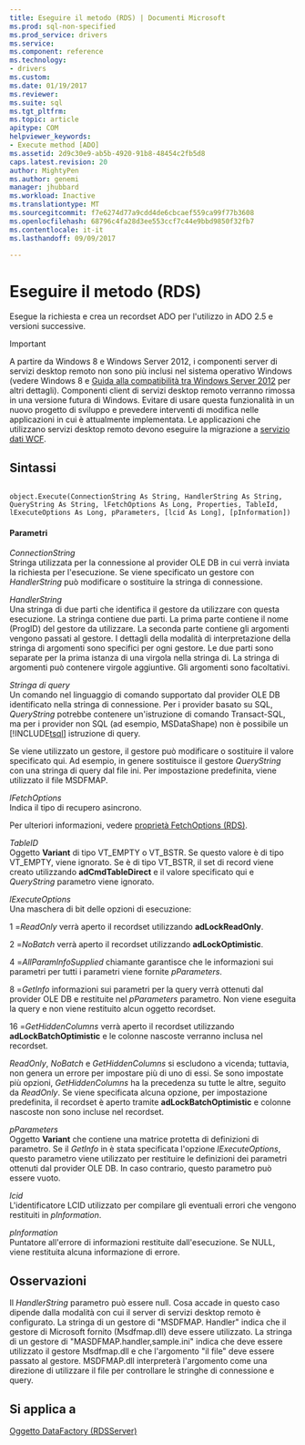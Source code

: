 ```yaml
---
title: Eseguire il metodo (RDS) | Documenti Microsoft
ms.prod: sql-non-specified
ms.prod_service: drivers
ms.service: 
ms.component: reference
ms.technology:
- drivers
ms.custom: 
ms.date: 01/19/2017
ms.reviewer: 
ms.suite: sql
ms.tgt_pltfrm: 
ms.topic: article
apitype: COM
helpviewer_keywords:
- Execute method [ADO]
ms.assetid: 2d9c30e9-ab5b-4920-91b8-48454c2fb5d8
caps.latest.revision: 20
author: MightyPen
ms.author: genemi
manager: jhubbard
ms.workload: Inactive
ms.translationtype: MT
ms.sourcegitcommit: f7e6274d77a9cdd4de6cbcaef559ca99f77b3608
ms.openlocfilehash: 68796c4fa28d3ee553ccf7c44e9bbd9850f32fb7
ms.contentlocale: it-it
ms.lasthandoff: 09/09/2017

---
```

# <a name="execute-method-rds"></a>Eseguire il metodo (RDS)
Esegue la richiesta e crea un recordset ADO per l'utilizzo in ADO 2.5 e versioni successive.  
  
> [!IMPORTANT]
>  A partire da Windows 8 e Windows Server 2012, i componenti server di servizi desktop remoto non sono più inclusi nel sistema operativo Windows (vedere Windows 8 e [Guida alla compatibilità tra Windows Server 2012](https://www.microsoft.com/en-us/download/details.aspx?id=27416) per altri dettagli). Componenti client di servizi desktop remoto verranno rimossa in una versione futura di Windows. Evitare di usare questa funzionalità in un nuovo progetto di sviluppo e prevedere interventi di modifica nelle applicazioni in cui è attualmente implementata. Le applicazioni che utilizzano servizi desktop remoto devono eseguire la migrazione a [servizio dati WCF](http://go.microsoft.com/fwlink/?LinkId=199565).  
  
## <a name="syntax"></a>Sintassi  
  
```  
  
object.Execute(ConnectionString As String, HandlerString As String, QueryString As String, lFetchOptions As Long, Properties, TableId, lExecuteOptions As Long, pParameters, [lcid As Long], [pInformation])  
```  
  
#### <a name="parameters"></a>Parametri  
 *ConnectionString*  
 Stringa utilizzata per la connessione al provider OLE DB in cui verrà inviata la richiesta per l'esecuzione. Se viene specificato un gestore con *HandlerString* può modificare o sostituire la stringa di connessione.  
  
 *HandlerString*  
 Una stringa di due parti che identifica il gestore da utilizzare con questa esecuzione. La stringa contiene due parti. La prima parte contiene il nome (ProgID) del gestore da utilizzare. La seconda parte contiene gli argomenti vengono passati al gestore. I dettagli della modalità di interpretazione della stringa di argomenti sono specifici per ogni gestore. Le due parti sono separate per la prima istanza di una virgola nella stringa di. La stringa di argomenti può contenere virgole aggiuntive. Gli argomenti sono facoltativi.  
  
 *Stringa di query*  
 Un comando nel linguaggio di comando supportato dal provider OLE DB identificato nella stringa di connessione. Per i provider basato su SQL, *QueryString* potrebbe contenere un'istruzione di comando Transact-SQL, ma per i provider non SQL (ad esempio, MSDataShape) non è possibile un [!INCLUDE[tsql](../../../includes/tsql_md.md)] istruzione di query.  
  
 Se viene utilizzato un gestore, il gestore può modificare o sostituire il valore specificato qui. Ad esempio, in genere sostituisce il gestore *QueryString* con una stringa di query dal file ini. Per impostazione predefinita, viene utilizzato il file MSDFMAP.  
  
 *lFetchOptions*  
 Indica il tipo di recupero asincrono.  
  
 Per ulteriori informazioni, vedere [proprietà FetchOptions (RDS)](../../../ado/reference/rds-api/fetchoptions-property-rds.md).  
  
 *TableID*  
 Oggetto **Variant** di tipo VT_EMPTY o VT_BSTR. Se questo valore è di tipo VT_EMPTY, viene ignorato. Se è di tipo VT_BSTR, il set di record viene creato utilizzando **adCmdTableDirect** e il valore specificato qui e *QueryString* parametro viene ignorato.  
  
 *lExecuteOptions*  
 Una maschera di bit delle opzioni di esecuzione:  
  
 1 =*ReadOnly* verrà aperto il recordset utilizzando **adLockReadOnly**.  
  
 2 =*NoBatch* verrà aperto il recordset utilizzando **adLockOptimistic**.  
  
 4 =*AllParamInfoSupplied* chiamante garantisce che le informazioni sui parametri per tutti i parametri viene fornite *pParameters*.  
  
 8 =*GetInfo* informazioni sui parametri per la query verrà ottenuti dal provider OLE DB e restituite nel *pParameters* parametro. Non viene eseguita la query e non viene restituito alcun oggetto recordset.  
  
 16 =*GetHiddenColumns* verrà aperto il recordset utilizzando **adLockBatchOptimistic** e le colonne nascoste verranno inclusa nel recordset.  
  
 *ReadOnly*, *NoBatch* e *GetHiddenColumns* si escludono a vicenda; tuttavia, non genera un errore per impostare più di uno di essi. Se sono impostate più opzioni, *GetHiddenColumns* ha la precedenza su tutte le altre, seguito da *ReadOnly*. Se viene specificata alcuna opzione, per impostazione predefinita, il recordset è aperto tramite **adLockBatchOptimistic** e colonne nascoste non sono incluse nel recordset.  
  
 *pParameters*  
 Oggetto **Variant** che contiene una matrice protetta di definizioni di parametro. Se il *GetInfo* in è stata specificata l'opzione *lExecuteOptions*, questo parametro viene utilizzato per restituire le definizioni dei parametri ottenuti dal provider OLE DB. In caso contrario, questo parametro può essere vuoto.  
  
 *lcid*  
 L'identificatore LCID utilizzato per compilare gli eventuali errori che vengono restituiti in *pInformation*.  
  
 *pInformation*  
 Puntatore all'errore di informazioni restituite dall'esecuzione. Se NULL, viene restituita alcuna informazione di errore.  
  
## <a name="remarks"></a>Osservazioni  
 Il *HandlerString* parametro può essere null. Cosa accade in questo caso dipende dalla modalità con cui il server di servizi desktop remoto è configurato. La stringa di un gestore di "MSDFMAP. Handler" indica che il gestore di Microsoft fornito (Msdfmap.dll) deve essere utilizzato. La stringa di un gestore di "MASDFMAP.handler,sample.ini" indica che deve essere utilizzato il gestore Msdfmap.dll e che l'argomento "il file" deve essere passato al gestore. MSDFMAP.dll interpreterà l'argomento come una direzione di utilizzare il file per controllare le stringhe di connessione e query.  
  
## <a name="applies-to"></a>Si applica a  
 [Oggetto DataFactory (RDSServer)](../../../ado/reference/rds-api/datafactory-object-rdsserver.md)



